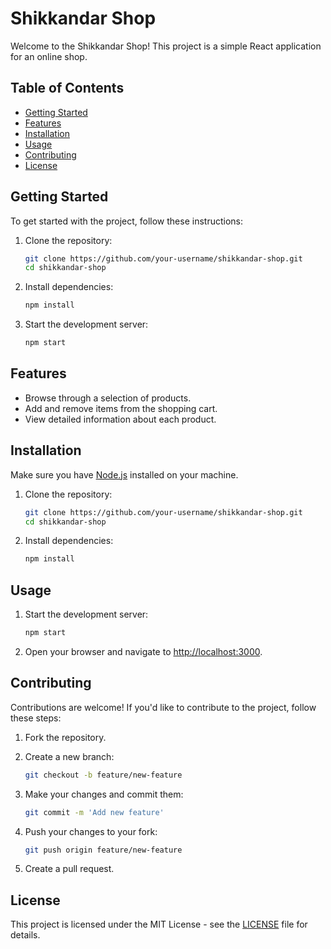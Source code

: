 # Shikkandar Shop

Welcome to the Shikkandar Shop! This project is a simple React application for an online shop.

## Table of Contents
- [Getting Started](#getting-started)
- [Features](#features)
- [Installation](#installation)
- [Usage](#usage)
- [Contributing](#contributing)
- [License](#license)

## Getting Started

To get started with the project, follow these instructions:

1. Clone the repository:

    ```bash
    git clone https://github.com/your-username/shikkandar-shop.git
    cd shikkandar-shop
    ```

2. Install dependencies:

    ```bash
    npm install
    ```

3. Start the development server:

    ```bash
    npm start
    ```

## Features

- Browse through a selection of products.
- Add and remove items from the shopping cart.
- View detailed information about each product.

## Installation

Make sure you have [Node.js](https://nodejs.org/) installed on your machine.

1. Clone the repository:

    ```bash
    git clone https://github.com/your-username/shikkandar-shop.git
    cd shikkandar-shop
    ```

2. Install dependencies:

    ```bash
    npm install
    ```

## Usage

1. Start the development server:

    ```bash
    npm start
    ```

2. Open your browser and navigate to [http://localhost:3000](http://localhost:3000).

## Contributing

Contributions are welcome! If you'd like to contribute to the project, follow these steps:

1. Fork the repository.
2. Create a new branch:

    ```bash
    git checkout -b feature/new-feature
    ```

3. Make your changes and commit them:

    ```bash
    git commit -m 'Add new feature'
    ```

4. Push your changes to your fork:

    ```bash
    git push origin feature/new-feature
    ```

5. Create a pull request.

## License

This project is licensed under the MIT License - see the [LICENSE](LICENSE) file for details.
